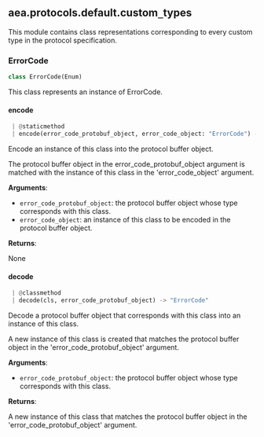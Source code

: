 <a name=".aea.protocols.default.custom_types"></a>
## aea.protocols.default.custom`_`types

This module contains class representations corresponding to every custom type in the protocol specification.

<a name=".aea.protocols.default.custom_types.ErrorCode"></a>
### ErrorCode

```python
class ErrorCode(Enum)
```

This class represents an instance of ErrorCode.

<a name=".aea.protocols.default.custom_types.ErrorCode.encode"></a>
#### encode

```python
 | @staticmethod
 | encode(error_code_protobuf_object, error_code_object: "ErrorCode") -> None
```

Encode an instance of this class into the protocol buffer object.

The protocol buffer object in the error_code_protobuf_object argument is matched with the instance of this class in the 'error_code_object' argument.

**Arguments**:

- `error_code_protobuf_object`: the protocol buffer object whose type corresponds with this class.
- `error_code_object`: an instance of this class to be encoded in the protocol buffer object.

**Returns**:

None

<a name=".aea.protocols.default.custom_types.ErrorCode.decode"></a>
#### decode

```python
 | @classmethod
 | decode(cls, error_code_protobuf_object) -> "ErrorCode"
```

Decode a protocol buffer object that corresponds with this class into an instance of this class.

A new instance of this class is created that matches the protocol buffer object in the 'error_code_protobuf_object' argument.

**Arguments**:

- `error_code_protobuf_object`: the protocol buffer object whose type corresponds with this class.

**Returns**:

A new instance of this class that matches the protocol buffer object in the 'error_code_protobuf_object' argument.

